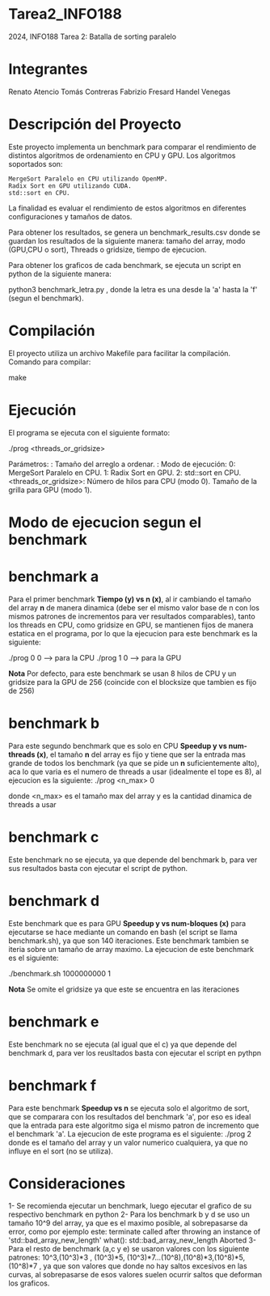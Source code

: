 # Tarea2_INFO188
2024, INFO188 Tarea 2: Batalla de sorting paralelo

# Integrantes

Renato Atencio
Tomás Contreras
Fabrizio Fresard
Handel Venegas

# Descripción del Proyecto

Este proyecto implementa un benchmark para comparar el rendimiento de distintos algoritmos de ordenamiento en CPU y GPU. Los algoritmos soportados son:

    MergeSort Paralelo en CPU utilizando OpenMP.
    Radix Sort en GPU utilizando CUDA.
    std::sort en CPU.

La finalidad es evaluar el rendimiento de estos algoritmos en diferentes configuraciones y tamaños de datos.

Para obtener los resultados, se genera un benchmark_results.csv donde se guardan los resultados de la siguiente manera:
tamaño del array, modo (GPU,CPU o sort), Threads o gridsize, tiempo de ejecucion.

Para obtener los graficos de cada benchmark, se ejecuta un script en python de la siguiente manera:

python3 benchmark_letra.py , donde la letra es una desde la 'a' hasta la 'f' (segun el benchmark).

# Compilación

El proyecto utiliza un archivo Makefile para facilitar la compilación. Comando para compilar:

make

# Ejecución

El programa se ejecuta con el siguiente formato:

./prog <n> <mode> <threads_or_gridsize>

Parámetros:
<n>: Tamaño del arreglo a ordenar.
<mode>: Modo de ejecución:
        0: MergeSort Paralelo en CPU.
        1: Radix Sort en GPU.
        2: std::sort en CPU.
<threads_or_gridsize>:
        Número de hilos para CPU (modo 0).
        Tamaño de la grilla para GPU (modo 1).

# Modo de ejecucion segun el benchmark

# benchmark a
Para el primer benchmark **Tiempo (y) vs n (x)**, al ir cambiando el tamaño del array **n** de manera dinamica (debe ser el mismo valor base de n con los mismos patrones de incrementos para ver resultados comparables), tanto los threads en CPU, como gridsize en GPU, se mantienen
fijos de manera estatica en el programa, por lo que la ejecucion para este benchmark es la siguiente:

./prog <n> 0 0  --> para la CPU
./prog <n> 1 0  --> para la GPU

**Nota**
Por defecto, para este benchmark se usan 8 hilos de CPU y un gridsize para la GPU de 256 (coincide con el blocksize que tambien es fijo de 256)

# benchmark b
Para este segundo benchmark que es solo en CPU **Speedup y vs num-threads (x)**, el tamaño **n** del array es fijo y tiene que ser la entrada mas grande 
de todos los benchmark (ya que se pide  un **n** suficientemente alto), aca lo que varia es el numero de threads a usar (idealmente el tope es 8), al ejecucion es la siguiente:
./prog <n_max> 0 <k>

donde <n_max> es el tamaño max del array y <k> es la cantidad dinamica de threads a usar 

# benchmark c
Este benchmark no se ejecuta, ya que depende del benchmark b, para ver sus resultados basta con ejecutar el script de python.

# benchmark d
Este benchmark que es para GPU **Speedup y vs num-bloques (x)** para ejecutarse se hace mediante un comando en bash (el script se llama benchmark.sh), ya que son 140 iteraciones. Este benchmark tambien se iteria sobre un tamaño de array maximo. 
La ejecucion de este benchmark es el siguiente:

./benchmark.sh 1000000000 1 

**Nota**
Se omite el gridsize ya que este se encuentra en las iteraciones

# benchmark e
Este benchmark no se ejecuta (al igual que el c) ya que depende del benchmark d, para ver los reusltados basta con ejecutar el script en pythpn

# benchmark f
Para este benchmark **Speedup vs n** se ejecuta solo el algoritmo de sort, que se comparara con los resultados del benchmark 'a', por eso es ideal
que la entrada <n> para este algoritmo siga el mismo patron de incremento que el benchmark 'a'. La ejecucion de este programa es el siguiente:
./prog <n> 2 <k>
donde <n> es el tamaño del array y <k> un valor numerico cualquiera, ya que no influye en el sort (no se utiliza).

# Consideraciones
1- Se recomienda ejecutar un benchmark, luego ejecutar el grafico de su respectivo benchmark en python
2- Para los benchmark b y d se uso un tamaño 10^9 del array, ya que es el maximo posible, al sobrepasarse da error, como por ejemplo este:
    terminate called after throwing an instance of 'std::bad_array_new_length'
        what():  std::bad_array_new_length
    Aborted
3- Para el resto de benchmark (a,c y e) se usaron valores con los siguiente patrones: 10^3,(10^3)*3 , (10^3)*5, (10^3)*7...(10^8),(10^8)*3,(10^8)*5,(10^8)*7 , ya que son valores
que donde no hay saltos excesivos en las curvas, al sobrepasarse de esos valores suelen ocurrir saltos que deforman los graficos.